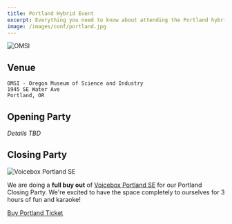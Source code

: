 ```yaml
---
title: Portland Hybrid Event
excerpt: Everything you need to know about attending the Portland hybrid event!
image: /images/conf/portland.jpg
---
```

![OMSI](/images/conf/hybrid-portland-omsi.jpg)

## Venue

```
OMSI - Oregon Museum of Science and Industry
1945 SE Water Ave
Portland, OR
```

## Opening Party

*Details TBD*
## Closing Party

![Voicebox Portland SE](/images/conf/voicebox-pdx-se.png)

We are doing a **full buy out** of [Voicebox Portland SE](https://voiceboxkaraoke.com/locations/southeast-portland/) for our Portland Closing Party. We're excited to have the space completely to ourselves for 3 hours of fun and karaoke!


<div class="cta"><a href="https://ti.to/event-loop/cascadiajs-2021">Buy Portland Ticket</a></div>